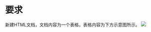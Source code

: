 # 要求

新建HTML文档，文档内容为一个表格，表格内容为下方示意图所示。
![](http://ws1.sinaimg.cn/large/a3e6a3afly1fss0ispj1aj221c1b87bg.jpg)
